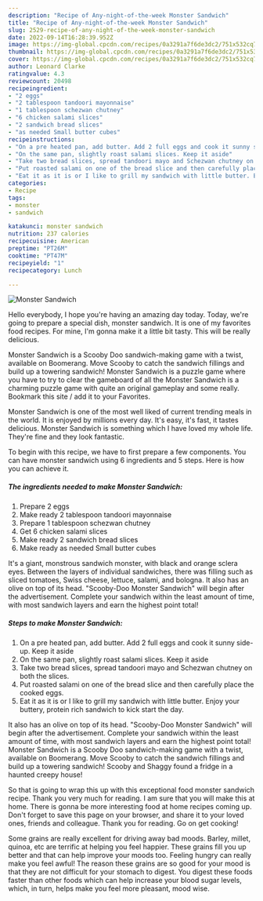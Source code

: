 ```yaml
---
description: "Recipe of Any-night-of-the-week Monster Sandwich"
title: "Recipe of Any-night-of-the-week Monster Sandwich"
slug: 2529-recipe-of-any-night-of-the-week-monster-sandwich
date: 2022-09-14T16:28:39.952Z
image: https://img-global.cpcdn.com/recipes/0a3291a7f6de3dc2/751x532cq70/monster-sandwich-recipe-main-photo.jpg
thumbnail: https://img-global.cpcdn.com/recipes/0a3291a7f6de3dc2/751x532cq70/monster-sandwich-recipe-main-photo.jpg
cover: https://img-global.cpcdn.com/recipes/0a3291a7f6de3dc2/751x532cq70/monster-sandwich-recipe-main-photo.jpg
author: Leonard Clarke
ratingvalue: 4.3
reviewcount: 20498
recipeingredient:
- "2 eggs"
- "2 tablespoon tandoori mayonnaise"
- "1 tablespoon schezwan chutney"
- "6 chicken salami slices"
- "2 sandwich bread slices"
- "as needed Small butter cubes"
recipeinstructions:
- "On a pre heated pan, add butter. Add 2 full eggs and cook it sunny side-up. Keep it aside"
- "On the same pan, slightly roast salami slices. Keep it aside"
- "Take two bread slices, spread tandoori mayo and Schezwan chutney on both the slices."
- "Put roasted salami on one of the bread slice and then carefully place the cooked eggs."
- "Eat it as it is or I like to grill my sandwich with little butter. Enjoy your buttery, protein rich sandwich to kick start the day."
categories:
- Recipe
tags:
- monster
- sandwich

katakunci: monster sandwich 
nutrition: 237 calories
recipecuisine: American
preptime: "PT26M"
cooktime: "PT47M"
recipeyield: "1"
recipecategory: Lunch

---
```



![Monster Sandwich](https://img-global.cpcdn.com/recipes/0a3291a7f6de3dc2/751x532cq70/monster-sandwich-recipe-main-photo.jpg)

Hello everybody, I hope you're having an amazing day today. Today, we're going to prepare a special dish, monster sandwich. It is one of my favorites food recipes. For mine, I'm gonna make it a little bit tasty. This will be really delicious.

Monster Sandwich is a Scooby Doo sandwich-making game with a twist, available on Boomerang. Move Scooby to catch the sandwich fillings and build up a towering sandwich! Monster Sandwich is a puzzle game where you have to try to clear the gameboard of all the Monster Sandwich is a charming puzzle game with quite an original gameplay and some really. Bookmark this site / add it to your Favorites.

Monster Sandwich is one of the most well liked of current trending meals in the world. It is enjoyed by millions every day. It's easy, it's fast, it tastes delicious. Monster Sandwich is something which I have loved my whole life. They're fine and they look fantastic.


To begin with this recipe, we have to first prepare a few components. You can have monster sandwich using 6 ingredients and 5 steps. Here is how you can achieve it.

<!--inarticleads1-->

##### The ingredients needed to make Monster Sandwich:

1. Prepare 2 eggs
1. Make ready 2 tablespoon tandoori mayonnaise
1. Prepare 1 tablespoon schezwan chutney
1. Get 6 chicken salami slices
1. Make ready 2 sandwich bread slices
1. Make ready as needed Small butter cubes


It&#39;s a giant, monstrous sandwich monster, with black and orange sclera eyes. Between the layers of individual sandwiches, there was filling such as sliced tomatoes, Swiss cheese, lettuce, salami, and bologna. It also has an olive on top of its head. &#34;Scooby-Doo Monster Sandwich&#34; will begin after the advertisement. Complete your sandwich within the least amount of time, with most sandwich layers and earn the highest point total! 

<!--inarticleads2-->

##### Steps to make Monster Sandwich:

1. On a pre heated pan, add butter. Add 2 full eggs and cook it sunny side-up. Keep it aside
1. On the same pan, slightly roast salami slices. Keep it aside
1. Take two bread slices, spread tandoori mayo and Schezwan chutney on both the slices.
1. Put roasted salami on one of the bread slice and then carefully place the cooked eggs.
1. Eat it as it is or I like to grill my sandwich with little butter. Enjoy your buttery, protein rich sandwich to kick start the day.


It also has an olive on top of its head. &#34;Scooby-Doo Monster Sandwich&#34; will begin after the advertisement. Complete your sandwich within the least amount of time, with most sandwich layers and earn the highest point total! Monster Sandwich is a Scooby Doo sandwich-making game with a twist, available on Boomerang. Move Scooby to catch the sandwich fillings and build up a towering sandwich! Scooby and Shaggy found a fridge in a haunted creepy house! 

So that is going to wrap this up with this exceptional food monster sandwich recipe. Thank you very much for reading. I am sure that you will make this at home. There is gonna be more interesting food at home recipes coming up. Don't forget to save this page on your browser, and share it to your loved ones, friends and colleague. Thank you for reading. Go on get cooking!

Some grains are really excellent for driving away bad moods. Barley, millet, quinoa, etc are terrific at helping you feel happier. These grains fill you up better and that can help improve your moods too. Feeling hungry can really make you feel awful! The reason these grains are so good for your mood is that they are not difficult for your stomach to digest. You digest these foods faster than other foods which can help increase your blood sugar levels, which, in turn, helps make you feel more pleasant, mood wise.
